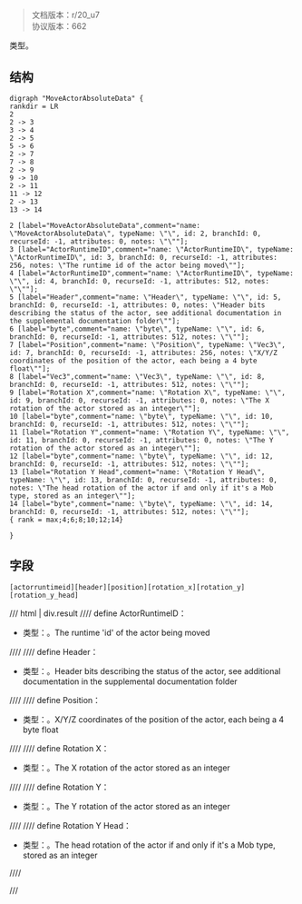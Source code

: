 # <!-- md:samp MoveActorAbsoluteData -->

> 文档版本：r/20_u7<br/>协议版本：662

<!-- md:samp MoveActorAbsoluteData -->类型。

## 结构

```viz
digraph "MoveActorAbsoluteData" {
rankdir = LR
2
2 -> 3
3 -> 4
2 -> 5
5 -> 6
2 -> 7
7 -> 8
2 -> 9
9 -> 10
2 -> 11
11 -> 12
2 -> 13
13 -> 14

2 [label="MoveActorAbsoluteData",comment="name: \"MoveActorAbsoluteData\", typeName: \"\", id: 2, branchId: 0, recurseId: -1, attributes: 0, notes: \"\""];
3 [label="ActorRuntimeID",comment="name: \"ActorRuntimeID\", typeName: \"ActorRuntimeID\", id: 3, branchId: 0, recurseId: -1, attributes: 256, notes: \"The runtime id of the actor being moved\""];
4 [label="ActorRuntimeID",comment="name: \"ActorRuntimeID\", typeName: \"\", id: 4, branchId: 0, recurseId: -1, attributes: 512, notes: \"\""];
5 [label="Header",comment="name: \"Header\", typeName: \"\", id: 5, branchId: 0, recurseId: -1, attributes: 0, notes: \"Header bits describing the status of the actor, see additional documentation in the supplemental documentation folder\""];
6 [label="byte",comment="name: \"byte\", typeName: \"\", id: 6, branchId: 0, recurseId: -1, attributes: 512, notes: \"\""];
7 [label="Position",comment="name: \"Position\", typeName: \"Vec3\", id: 7, branchId: 0, recurseId: -1, attributes: 256, notes: \"X/Y/Z coordinates of the position of the actor, each being a 4 byte float\""];
8 [label="Vec3",comment="name: \"Vec3\", typeName: \"\", id: 8, branchId: 0, recurseId: -1, attributes: 512, notes: \"\""];
9 [label="Rotation X",comment="name: \"Rotation X\", typeName: \"\", id: 9, branchId: 0, recurseId: -1, attributes: 0, notes: \"The X rotation of the actor stored as an integer\""];
10 [label="byte",comment="name: \"byte\", typeName: \"\", id: 10, branchId: 0, recurseId: -1, attributes: 512, notes: \"\""];
11 [label="Rotation Y",comment="name: \"Rotation Y\", typeName: \"\", id: 11, branchId: 0, recurseId: -1, attributes: 0, notes: \"The Y rotation of the actor stored as an integer\""];
12 [label="byte",comment="name: \"byte\", typeName: \"\", id: 12, branchId: 0, recurseId: -1, attributes: 512, notes: \"\""];
13 [label="Rotation Y Head",comment="name: \"Rotation Y Head\", typeName: \"\", id: 13, branchId: 0, recurseId: -1, attributes: 0, notes: \"The head rotation of the actor if and only if it's a Mob type, stored as an integer\""];
14 [label="byte",comment="name: \"byte\", typeName: \"\", id: 14, branchId: 0, recurseId: -1, attributes: 512, notes: \"\""];
{ rank = max;4;6;8;10;12;14}

}

```

## 字段

```title='MoveActorAbsoluteData'
[actorruntimeid][header][position][rotation_x][rotation_y][rotation_y_head]
```

/// html | div.result
//// define
ActorRuntimeID：[<!-- md:samp ActorRuntimeID -->](../types/actorruntimeid.md)

- 类型：<!-- md:samp ActorRuntimeID -->。The runtime 'id' of the actor being moved


////
//// define
Header：<!-- md:samp byte -->

- 类型：<!-- md:samp byte -->。Header bits describing the status of the actor, see additional documentation in the supplemental documentation folder


////
//// define
Position：[<!-- md:samp Vec3 -->](../types/vec3.md)

- 类型：<!-- md:samp Vec3 -->。X/Y/Z coordinates of the position of the actor, each being a 4 byte float


////
//// define
Rotation X：<!-- md:samp byte -->

- 类型：<!-- md:samp byte -->。The X rotation of the actor stored as an integer


////
//// define
Rotation Y：<!-- md:samp byte -->

- 类型：<!-- md:samp byte -->。The Y rotation of the actor stored as an integer


////
//// define
Rotation Y Head：<!-- md:samp byte -->

- 类型：<!-- md:samp byte -->。The head rotation of the actor if and only if it's a Mob type, stored as an integer


////

///

